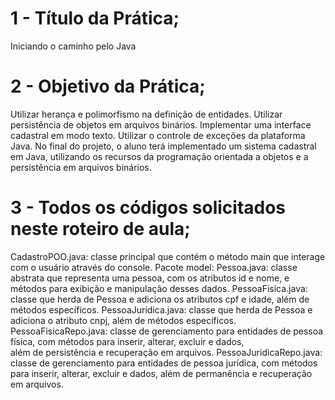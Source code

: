 

#  1 - Título da Prática;
  Iniciando o caminho pelo Java

#  2 - Objetivo da Prática;
  Utilizar herança e polimorfismo na  definição de entidades.
  Utilizar persistência de objetos em arquivos binários.
  Implementar uma interface cadastral em modo texto.
  Utilizar o controle de exceções da plataforma Java.
  No final do projeto, o aluno terá implementado um sistema cadastral em Java,
  utilizando os recursos da programação orientada a objetos e a persistência em
  arquivos binários.

#  3 - Todos os códigos solicitados neste roteiro de aula;
  CadastroPOO.java: classe principal que contém o método main que interage com o usuário através do console.
	Pacote model:
	Pessoa.java: classe abstrata que representa uma pessoa, com os atributos id e nome, e métodos para exibição e manipulação desses dados.
	PessoaFisica.java: classe que herda de Pessoa e adiciona os atributos cpf e idade, além de métodos específicos.
	PessoaJuridica.java: classe que herda de Pessoa e adiciona o atributo cnpj, além de métodos específicos.
	PessoaFisicaRepo.java: classe de gerenciamento para entidades de pessoa física, com métodos para inserir, alterar, excluir e dados,     
  além de persistência e recuperação em arquivos.
	PessoaJuridicaRepo.java: classe de gerenciamento para entidades de pessoa jurídica, com métodos para inserir, alterar, excluir e dados, 
  além de permanência e recuperação em arquivos.


